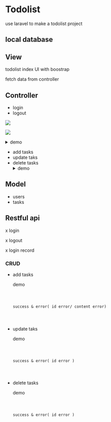 # Todolist 
use laravel to make a todolist project



## local database 


## View
todolist index UI with boostrap

fetch data from controller

## Controller 

- login 
- logout 

![](https://github.com/kiddchantw/todolistLaravelTest/blob/master/public/loginAndloginout.gif)



![](https://zh.wikipedia.org/wiki/Google_Lens#/media/File:Google_Lens_-_new_logo.png)


<details>
<summary> demo  </summary>
![](https://github.com/kiddchantw/todolistLaravelTest/blob/master/public/loginAndloginout.gif)

</details>


- add tasks 
- update taks
- delete tasks
    <details>
    <summary> demo  </summary>
    <pre><code>
    ![](https://github.com/kiddchantw/todolistLaravelTest/blob/master/public/CRUD.gif)
    </code></pre>
    </details>





## Model 

- users
- tasks


    

## Restful api
x login 

x logout 

x login record

### CRUD
- add tasks 
    <summary> demo  </summary>
    <pre><code>
    
    success & error( id error/ content error)

    </code></pre>
    </details>

- update taks
    <summary> demo  </summary>
    <pre><code>
    
    success & error( id error )
    
    </code></pre>
    </details>
- delete tasks
    <summary> demo  </summary>
    <pre><code>
    
    success & error( id error )
    
    </code></pre>
    </details>










